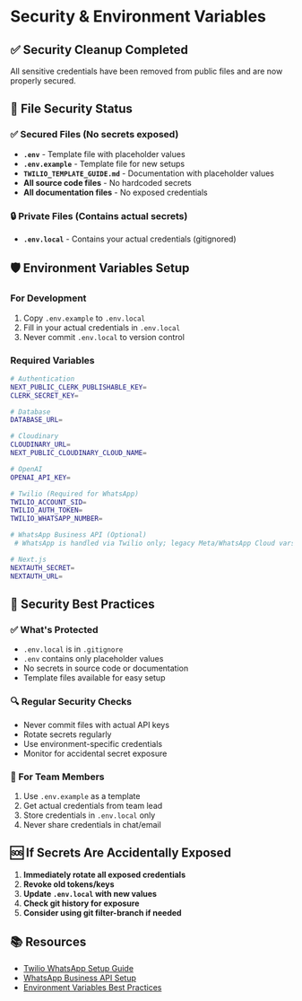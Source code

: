 # Security & Environment Variables

## ✅ Security Cleanup Completed

All sensitive credentials have been removed from public files and are now properly secured.

## 📁 File Security Status

### ✅ Secured Files (No secrets exposed)
- **`.env`** - Template file with placeholder values
- **`.env.example`** - Template file for new setups
- **`TWILIO_TEMPLATE_GUIDE.md`** - Documentation with placeholder values
- **All source code files** - No hardcoded secrets
- **All documentation files** - No exposed credentials

### 🔒 Private Files (Contains actual secrets)
- **`.env.local`** - Contains your actual credentials (gitignored)

## 🛡️ Environment Variables Setup

### For Development
1. Copy `.env.example` to `.env.local`
2. Fill in your actual credentials in `.env.local`
3. Never commit `.env.local` to version control

### Required Variables
```bash
# Authentication
NEXT_PUBLIC_CLERK_PUBLISHABLE_KEY=
CLERK_SECRET_KEY=

# Database
DATABASE_URL=

# Cloudinary
CLOUDINARY_URL=
NEXT_PUBLIC_CLOUDINARY_CLOUD_NAME=

# OpenAI
OPENAI_API_KEY=

# Twilio (Required for WhatsApp)
TWILIO_ACCOUNT_SID=
TWILIO_AUTH_TOKEN=
TWILIO_WHATSAPP_NUMBER=

# WhatsApp Business API (Optional)
 # WhatsApp is handled via Twilio only; legacy Meta/WhatsApp Cloud vars are not required.

# Next.js
NEXTAUTH_SECRET=
NEXTAUTH_URL=
```

## 🚨 Security Best Practices

### ✅ What's Protected
- `.env.local` is in `.gitignore`
- `.env` contains only placeholder values
- No secrets in source code or documentation
- Template files available for easy setup

### 🔍 Regular Security Checks
- Never commit files with actual API keys
- Rotate secrets regularly
- Use environment-specific credentials
- Monitor for accidental secret exposure

### 📝 For Team Members
1. Use `.env.example` as a template
2. Get actual credentials from team lead
3. Store credentials in `.env.local` only
4. Never share credentials in chat/email

## 🆘 If Secrets Are Accidentally Exposed

1. **Immediately rotate all exposed credentials**
2. **Revoke old tokens/keys**
3. **Update `.env.local` with new values**
4. **Check git history for exposure**
5. **Consider using git filter-branch if needed**

## 📚 Resources

- [Twilio WhatsApp Setup Guide](./TWILIO_WHATSAPP_SETUP.md)
- [WhatsApp Business API Setup](./WHATSAPP_BUSINESS_API_SETUP.md)
- [Environment Variables Best Practices](https://nextjs.org/docs/basic-features/environment-variables)
